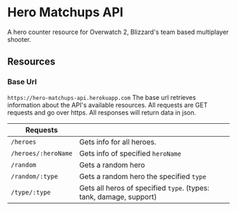 # Hero Matchups API

A hero counter resource for Overwatch 2, Blizzard's team based multiplayer shooter.


## Resources

### Base Url
`https://hero-matchups-api.herokuapp.com`
The base url retrieves information about the API's available resources. All requests are GET requests and go over https. All responses will return data in json.

| Requests | |
| ------------------- | --------------------------------- |
| `/heroes`           | Gets info for all heroes. |
| `/heroes/:heroName` | Gets info of specified `heroName` |
| `/random`           | Gets a random hero |
| `/random/:type`     | Gets a random hero the specified `type` |
| `/type/:type`       | Gets all heros of specified `type`. (types: tank, damage, support) |